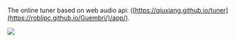 The online tuner based on web audio api: ([https://qiuxiang.github.io/tuner](https://roblipc.github.io/Guembri/)/app/).

![](https://user-images.githubusercontent.com/1709072/30374834-e23d0bc2-98b8-11e7-91ae-8ac37bfd24b2.png)
